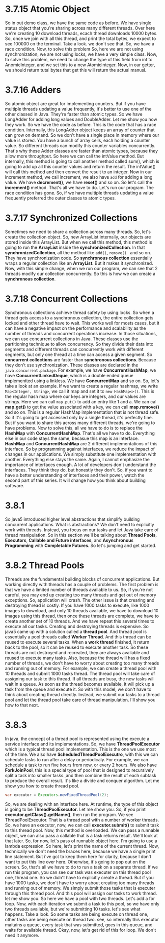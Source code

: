 # 3.7.15 Atomic Object

So in out demo class, we have the same code as before. We have single status object that you're sharing across many different threads. Over here we're creating 10 download threads, ecach thread downloads 10000 bytes. So, once we join with all this thread, and print the total bytes, we expect to see 100000 on the terminal. Take a look. we don't see that. So, we have a race condition. Now, to solve this problem
So, here we are not using synchronization, we are not using locks, we have a very simple class. Now, to solve this problem, we need to change the type of this field from int to AnomicInteger, and we set this to a new AtomicInteger. Now, in our getter, we should return tutal bytes that get this will return the actual manusl. 

# 3.7.16 Adders

So atomic object are great for implementing counters. But if you have multiple threads updating a value frequently, it's better to use one of the other classed in Java. They're faster than atomic types. So we have LongAdder for adding long values and DoubleAdder. Let me show you how they work. So we have the code as before. This is the code that has a race condition.
Internally, this LongAdder object keeps an array of counter that can grow on demand. So we don't have a single place in memory where our value is stored. You have a bunch of array cells, each holding a counter value. So different threads can modify this counter variables concurrently. That's why these Adder classes are faster than atomic types, because they allow more throughput. So here we can call the intValue method. But internally, this method is going to call another method called sum(), which is going to add up all this counter values and return the result. The intValue() will call this method and then convert the result to an integer. Now in our increment method, we call increment, we also have `add` for adding a long value. We have **decrement()**, we have **reset()** and so on. So let's call the **increment()** method. That's all we have to do. Let's run our program. The race condition has gone.
So, if we have multiple threads updating a value frequently preferred the outer classes to atomic types.

# 3.7.17 Synchronized Collections

Sometimes we need to share a collection across many threads. So, let's create the collection object. So, new ArrayList internally, our objects are stored inside this ArrayList. But when we call this method, this method is going to run the **ArrayList** inside the **synchronizedCollection**. In that **synchronizedCollection**, all the method like `add()`, `remove() ` and so on. They have synchronization code. So **synchronous collection** essentially wraps a regular collection like an **ArrayList**. But it makes it synchronized. Now, with this simple change, when we run our program, we can see that 2 threads modify our collection concurrently. So this is how we can create a **synchronous collection**.

# 3.7.18 Concurrent Collections
Synchronous collections achieve thread safety by using locks. So when a thread gets access to a synchronous collection, the entire collection gets locked and other thread have to wait. This works well for mosts cases, but it can have a negative impact on the performance and scalability as the number of threads and concurrent operations increase. In those situations, we can use concurrent collections in Java. These classes use the partitioning technique to allow concurrency. So they divide their data into segments and different threads can concurrently work with different segments, but only one thread at a time can access a given segment. So **concurrent collections** are faster than **synchronous collections**. Because they don't use synchronization. These classes are declared in the `java.concurrent.package`. For example, we have **ConcurrentHashMap**, we have **ConcurrentLinkedDeque**, which is a double ended queue implementted using a linkless. We have **ConcurrentMap** and so on. So, let's take a look at an example. If we want to create a regular hashmap, we write `Map<Integer, String>`, we call it map and set it to `new HashMap<>()`. This is the regular hash map where our keys are integers, and our values are strings. Here we can call `map.put()` to add an entry like 1 and a. We can cal **map.get()** to get the value associated with a key, we can call **map.remove()** and so on. This is a regular HashMap implementation that is not thread safe. So if it's going to get accessed only by a single thread, it's perfectly fine. But if you want to share this across many different threads, we're going to have problems. Now to solve this, all we have to do is to replace the **HashMap** with **ConcurrentHashMap**. That's all we have to do. Everything else in our code stays the same, becasue this map is an interface. **HashMap** and **ConcurrentHashMap** are 2 different implementations of this interface. So by programming against interfaces, we reduce the impact of changes in our applications. We simply substitute one implementation with another. Everything else stays the same. Again, I cannot emphasize the importance of interfaces enough. A lot of developers don't understand the interfaces. They think they do, but honestly they don't. So, if you want to have a better understanding of interfaces and their power, watch the second part of this series. It will change how you think about building software.

# 3.8.1

So java5 introduced higher level abstractions that simplify building concurrent applications. What is abstractions? We don't need to explicitly work with threads. Instead, you focus on our tasks and let Java take care of thread manipulation. So in this section we'll be talking about **Thread Pools**, **Executors**, **Callable and Future interfaces**, and **Asynchronous Programming** with **Completable Futures**. So let's jumping and get started.

# 3.8.2 Thread Pools

Threads are the fundamental building blocks of concurrent applications. But working directly with threads has a couple of problems. The first problem is that we have a limited number of threads available to us. So, if you're not careful, you may end up creating too many threads and get out of memory exceptions. So, application will crash. The other issue is that crearing and destroying thread is costly. If you have 1000 tasks to execute, like 1000 images to download, and only 10 threads available, we have to download 10 images using this thread, then once these threads are complete, we have to create another set of 10 threads. And we have repeat this several times to execute all our tasks. Creating and destroying threads is expensive. So java5 came up with a solution called a **thread pool**. And thread pool is essentially a pool threads called **Worker Thread**. And this thread can be reused to execute several tasks. When a **work thread** finished, it return back to the pool, so it can be reused to execute another task. So these threads are not destroyed and recreated, they are always available and reused to execute many tasks. Also, because the thread will has a fixed number of threads, we don't have to worry about creating too many threads and running out of memory. For example, we can create a thread pool with 10 threads and submit 1000 tasks thread. The thread pool will take care of assigning our task to this thread. If all threads are busy, the new tasks will wait in a queue. As soon as the thread becomes available, it will pick up a task from the queue and execute it. So with this model, we don't have to think about creating thread directly. Instead, we submit our tasks to a thread pool and let the thread pool take care of thread manipulation. I'll show you how to that next.

# 3.8.3

In java, the concept of a thread pool is represented using the execute a service interface and its implementations. So, we have **ThreadPoolExecutor** which is a typical thread pool implementation. This is the one we use most of the time. We also have **ScheduledThreadPoolExecutro**, with this we can schedule tasks to run after a delay or periodicaly. For example, we can schedule a task to run five hours from now, or every 2 hours. We also have **ForkJoinPool**, this is a special type of pool that is designed to recursively split a task into smaller tasks ,and then combine the result of each subtask to produce the  overall result. It's like a divide and conquer algorithm. Let me show you how to create thread pool.
```java
var executor = Executors.newFixedThreadPool(2);
```
So, we are dealing with an interface here. At runtime, the type of this object is going to be **ThreadPoolExecutor**. Let me show you. So, if you print **executor.getClass().getName()**, then run the program. We see ThreadPoolExecutor. That is a thread pool with a number of worker threads. So, we have an executor, now, we can call **executor.submit()** to submit task to this thread pool. Now, this method is overloaded. We can pass a runnable object, we can also pass a callable that is a task returns result. We'll look at that later. So, for now, let's pass of runnable object here. I'm going to use a lambda expression. So here, let's print the name of the current thread. Now, technically we don't need the braces here, because we have a single print line statement. But i've got to keep them here for clarity, because I don't want to put this line over here. Otherwise, it's going to pop out on the screen. So, that's all we have to do to run a task on a separate thread. If we run this program, you can see our task was executer on this thread pool one, thread one.
So we didn't have to explicitly create a thread. But if you have 1000 tasks, we don't have to worry about creating too many threads and running out of memory. We simply submit those tasks that is executer through this thread pool. And this pool will assign our tasks to work thread. let me show you. So here we have a pool with two threads. Let's add a for loop. Now, with each iteration we submit a task to this pool, so we have only two threads available, but we're submitting 10 tasks. let's see what happens. Take a look. So some tasks are being execute on thread one, other tasks are being execute on thread two. see, so internally this executor maitains a queue, every task that was submitted, goes in this queue, and waits for available thread. Okay, now, let's get rid of this for loop. We don't need it anymore.